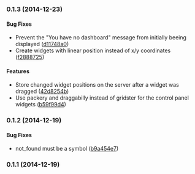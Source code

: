 <a name="0.1.3"></a>
### 0.1.3 (2014-12-23)


#### Bug Fixes

* Prevent the "You have no dashboard" message from initially beeing displayed ([d11748a0](https://github.com/grappendorf/coyoho-server/commit/d11748a0ff9c6f85aaba554b4887e16f116838ae))
* Create widgets with linear position instead of x/y coordinates ([f2888725](https://github.com/grappendorf/coyoho-server/commit/f288872568bf323699b202f1bff01d0d55994df9))


#### Features

* Store changed widget positions on the server after a widget was dragged ([42d8254b](https://github.com/grappendorf/coyoho-server/commit/42d8254b75984e94021b5735954446b9973d8607))
* Use packery and draggabilly instead of gridster for the control panel widgets ([b59f99d4](https://github.com/grappendorf/coyoho-server/commit/b59f99d4e1290b7a62934bfd0d1bd7c68ce5b1ae))


<a name="0.1.2"></a>
### 0.1.2 (2014-12-19)


#### Bug Fixes

* not_found must be a symbol ([b9a454e7](https://github.com/grappendorf/coyoho-server/commit/b9a454e7a0156349e770ab34107408752f8d8b39))


<a name="0.1.1"></a>
### 0.1.1 (2014-12-19)

